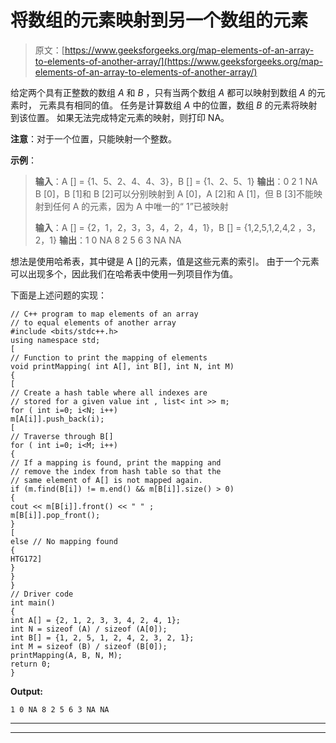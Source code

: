 # 将数组的元素映射到另一个数组的元素

> 原文：[https://www.geeksforgeeks.org/map-elements-of-an-array-to-elements-of-another-array/](https://www.geeksforgeeks.org/map-elements-of-an-array-to-elements-of-another-array/)

给定两个具有正整数的数组 *A* 和 *B* ，只有当两个数组 *A* 都可以映射到数组 *A* 的元素时， 元素具有相同的值。 任务是计算数组 *A* 中的位置，数组 *B* 的元素将映射到该位置。 如果无法完成特定元素的映射，则打印 NA。

**注意**：对于一个位置，只能映射一个整数。

**示例**：

> **输入**：A [] = {1、5、2、4、4、3}，B [] = {1、2、5、1}
> **输出**：0 2 1 NA
> B [0]，B [1]和 B [2]可以分别映射到 A [0]，A [2]和 A [1]，但 B [3]不能映射到任何 A 的元素，因为 A 中唯一的“ 1”已被映射
> 
> **输入**：A [] = {2，1，2，3，3，4，2，4，1}，B [] = {1,2,5,1,2,4,2 ，3，2，1}
> **输出**：1 0 NA 8 2 5 6 3 NA NA

想法是使用哈希表，其中键是 A []的元素，值是这些元素的索引。 由于一个元素可以出现多个，因此我们在哈希表中使用一列项目作为值。

下面是上述问题的实现：

```
// C++ program to map elements of an array
// to equal elements of another array
#include <bits/stdc++.h>
using namespace std;
[
// Function to print the mapping of elements
void printMapping( int A[], int B[], int N, int M)
{
[
// Create a hash table where all indexes are
// stored for a given value int , list< int >> m;
for ( int i=0; i<N; i++)
m[A[i]].push_back(i);
[
// Traverse through B[]
for ( int i=0; i<M; i++)
{
// If a mapping is found, print the mapping and
// remove the index from hash table so that the
// same element of A[] is not mapped again.
if (m.find(B[i]) != m.end() && m[B[i]].size() > 0)
{
cout << m[B[i]].front() << " " ;
m[B[i]].pop_front();
}
[
else // No mapping found
{
HTG172]
}
}
}
// Driver code
int main()
{
int A[] = {2, 1, 2, 3, 3, 4, 2, 4, 1};
int N = sizeof (A) / sizeof (A[0]);
int B[] = {1, 2, 5, 1, 2, 4, 2, 3, 2, 1};
int M = sizeof (B) / sizeof (B[0]);
printMapping(A, B, N, M);
return 0;
}
```

**Output:**

```
1 0 NA 8 2 5 6 3 NA NA

```



* * *

* * *



